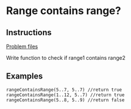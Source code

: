 # Range contains range?

## Instructions

[Problem files](.)

Write function to check if range1 contains range2

## Examples

```
rangeContainsRange(5..7, 5..7) //return true
rangeContainsRange(1..12, 5..7) //return true
rangeContainsRange(5..8, 5..9) //return false

```

